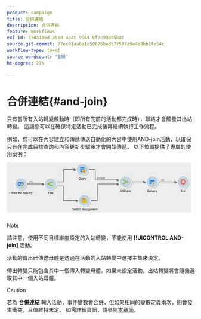 ```yaml
---
product: campaign
title: 合併連結
description: 合併連結
feature: Workflows
exl-id: c70a106d-3518-4eac-9944-6f7c93d85bac
source-git-commit: 77ec01aaba1e50676bed57f503a9e4e8bb1fe54c
workflow-type: tm+mt
source-wordcount: '188'
ht-degree: 21%

---
```


# 合併連結{#and-join}



只有當所有入站轉變啟動時（即所有先前的活動都完成時），聯結才會觸發其出站轉變。 這讓您可以在確保特定活動已完成後再繼續執行工作流程。

例如，您可以在內容建立和傳遞傳送自動化的內容中使用AND-join活動，以確保只有在完成目標查詢和內容更新步驟後才會開始傳遞。 以下位置提供了專屬的使用案例：

![](assets/and-join-usage.png)

>[!NOTE]
>
>請注意，使用不同目標維度設定的入站轉變，不能使用 **[!UICONTROL AND-join]** 活動。

活動的傳出已傳送母體是透過在活動的入站轉變中選擇主集來決定。

傳出轉變只能包含其中一個傳入轉變母體。如果未設定活動，出站轉變將會隨機選取其中一個入站母體。

>[!CAUTION]
>
>若為 **合併連結** 輸入活動，事件變數會合併，但如果相同的變數定義兩次，則會發生衝突，且值維持未定。 如需詳細資訊，請參閱[本章節](javascript-scripts-and-templates.md#event-variables)。
